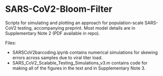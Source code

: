 # SARS-CoV2-Bloom-Filter
Scripts for simulating and plotting an approach for population-scale SARS-CoV2 testing, accompanying preprint. 
Most model details are in Supplementary Note 2 (PDF available in repo).

Files:
- SARSCoV2barcoding.ipynb contains numerical simulations for skewing errors across samples due to viral titer load.
- SARS_CoV2_Scalable_Testing_Simulations_v3.m contains code for making all of the figures in the text and in Supplementary Note 3.
